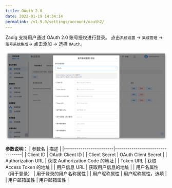 ```yaml
---
title: OAuth 2.0
date: 2022-01-19 14:34:14
permalink: /v1.9.0/settings/account/oauth2/
---
```


Zadig 支持用户通过 OAuth 2.0 账号授权进行登录。 点击`系统设置` -> `集成管理` -> `账号系统集成`-> 点击添加 -> 选择 `OAuth`。

![oauth](../_images/user_account_oauth2.png)

**参数说明：**
| 参数名                 | 描述                            |
|------------------------|---------------------------------|
| Client ID              | OAuth Client ID                 |
| Client Secret          | OAuth Client Secret             |
| Authorization URL      | 获取 Authorization Code 的地址 |
| Token URL              | 获取 Access Token 的地址        |
| 用户信息 URL            | 获取用户信息的地址              |
| 用户名属性（用于登录）     | 用于登录的用户名称属性          |
| 用户昵称属性             | 用户昵称属性，选填              |
| 用户邮箱属性             | 用户邮箱属性                    |